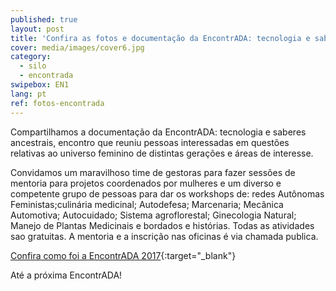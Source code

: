 ```yaml
---
published: true
layout: post
title: 'Confira as fotos e documentação da EncontrADA: tecnologia e saberes ancestrais'
cover: media/images/cover6.jpg
category:
  - silo
  - encontrada
swipebox: EN1
lang: pt
ref: fotos-encontrada
---
```

Compartilhamos a documentação da EncontrADA: tecnologia e saberes ancestrais, encontro que reuniu pessoas interessadas em questões relativas ao universo feminino de distintas gerações e áreas de interesse. 

Convidamos um maravilhoso time de gestoras para fazer sessões de mentoria para projetos coordenados por mulheres e um diverso e competente grupo de pessoas para dar os workshops de: redes Autônomas Feministas;culinária medicinal; Autodefesa; Marcenaria; Mecânica Automotiva; Autocuidado; Sistema agroflorestal; Ginecologia Natural; Manejo de Plantas Medicinais e bordados e histórias. Todas as atividades sao gratuitas. A mentoria e a inscrição nas oficinas é via chamada publica.

[Confira como foi a EncontrADA 2017](https://www.flickr.com/photos/152202556@N06/with/36762989454/){:target="_blank"}

Até a próxima EncontrADA!
